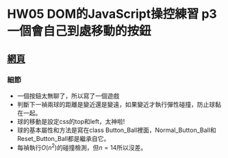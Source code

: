 # HW05 DOM的JavaScript操控練習 p3 一個會自己到處移動的按鈕


## [網頁](https://wakaba0972.github.io/wp/HW/HW05/p3/index.html)

### 細節
* 一個按鈕太無聊了，所以寫了一個遊戲
* 判斷下一禎兩球的距離是變近還是變遠，如果變近才執行彈性碰撞，防止球黏在一起。
* 球的移動是設定css的top和left，太神啦!
* 球的基本屬性和方法是寫在class Button_Ball裡面，Normal_Button_Ball和Reset_Button_Ball都是繼承自它。
* 每禎執行$O(n^2)$的碰撞檢測，但$n=14$所以沒差。


